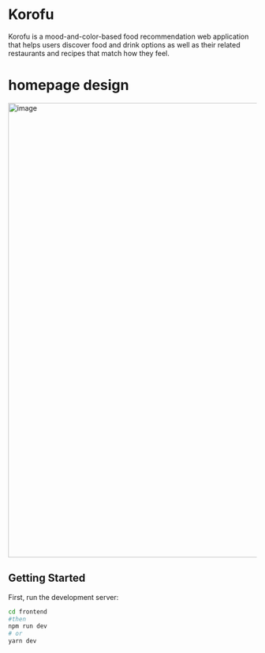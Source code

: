 # Korofu
Korofu is a mood-and-color-based food recommendation web application that helps users discover food and drink options as well as their related restaurants and recipes that match how they feel.

# homepage design
<img width="1895" height="920" alt="image" src="https://github.com/user-attachments/assets/c25df82f-49b9-440a-b447-b8bb68307b17" />


## Getting Started

First, run the development server:

```bash
cd frontend
#then
npm run dev
# or
yarn dev

```

